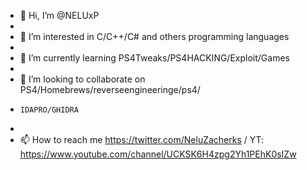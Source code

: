 - 👋 Hi, I’m @NELUxP
- 
- 👀 I’m interested in C/C++/C# and others programming languages
- 
- 🌱 I’m currently learning PS4Tweaks/PS4HACKING/Exploit/Games
- 
- 💞️ I’m looking to collaborate on PS4/Homebrews/reverseengineeringe/ps4/
-     IDAPRO/GHIDRA
- 
- 📫 How to reach me https://twitter.com/NeluZacherks   /   YT: https://www.youtube.com/channel/UCKSK6H4zpg2Yh1PEhK0sIZw

<!---
NELUxP/NELUxP is a ✨ special ✨ repository because its `README.md` (this file) appears on your GitHub profile.
You can click the Preview link to take a look at your changes.
--->
